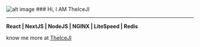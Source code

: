 ![alt image](https://theiceji.com/wp-content/uploads/2020/06/Logo-IJN_Black_x.png.webp) ###  Hi, I AM TheIceJI

-----

**React | NextJS | NodeJS | NGINX | LiteSpeed | Redis**

know me more at [TheIceJI](https://TheIceJI.com)
